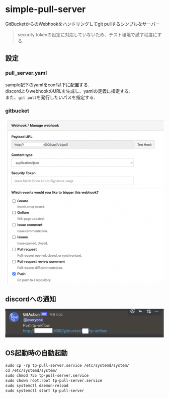 # simple-pull-server
GitBucketからのWebhookをハンドリングしてgit pullするシンプルなサーバー

> security tokenの設定に対応していないため、テスト環境で試す程度にする.  

## 設定  
### pull_server.yaml  
sample配下のyamlをconf以下に配置する.  
discordよりwebhookのURLを生成し、yamlの定義に指定する.  
また、`git pull`を発行したいパスを指定する.  

### gitbucket  
![setting_gitbucket](/doc/setting_gitbucket.png)

## discordへの通知  
![message_on_discord](/doc/message_on_discord.png)

## OS起動時の自動起動  
```
sudo cp -rp tp-pull-server.service /etc/systemd/system/
cd /etc/systemd/system/
sudo chmod 755 tp-pull-server.service
sudo chown root:root tp-pull-server.service 
sudo systemctl daemon-reload
sudo systemctl start tp-pull-server
```
